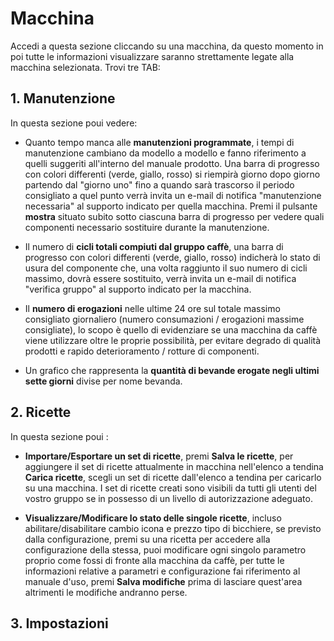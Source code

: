# Macchina

Accedi a questa sezione cliccando su una macchina, da questo momento in poi tutte le informazioni visualizzare saranno strettamente legate alla macchina selezionata.
Trovi tre TAB:

## 1. Manutenzione
  
In questa sezione poui vedere:
     
- Quanto tempo manca alle **manutenzioni programmate**, i tempi di manutenzione cambiano da modello a modello e fanno riferimento a quelli suggeriti all'interno del manuale prodotto.
Una barra di progresso con colori differenti (verde, giallo, rosso) si riempirà giorno dopo giorno partendo dal "giorno uno" fino a quando sarà trascorso il periodo consigliato a quel punto verrà invita un e-mail di notifica "manutenzione necessaria" al supporto indicato per quella macchina.
Premi il pulsante **mostra** situato subito sotto ciascuna barra di progresso per vedere quali componenti necessario sostituire durante la manutenzione.
       
- Il numero di **cicli totali compiuti dal gruppo caffè**, una barra di progresso con colori differenti (verde, giallo, rosso) indicherà lo stato di usura del componente che, una volta raggiunto il suo numero di cicli massimo, dovrà essere sostituito, verrà invita un e-mail di notifica "verifica gruppo" al supporto indicato per la macchina.

- Il **numero di erogazioni** nelle ultime 24 ore sul totale massimo consigliato giornaliero (numero consumazioni / erogazioni massime consigliate), lo scopo è quello di evidenziare se una macchina da caffè viene utilizzare oltre le proprie possibilità, per evitare degrado di qualità prodotti e rapido deterioramento / rotture di componenti.
     
- Un grafico che rappresenta la **quantità di bevande erogate negli ultimi sette giorni** divise per nome bevanda.
     
 ## 2. Ricette
 
 In questa sezione poui :
 
 - **Importare/Esportare un set di ricette**, premi **Salva le ricette**, per aggiungere il set di ricette attualmente in macchina nell'elenco a tendina **Carica ricette**, scegli un set di ricette dall'elenco a tendina per caricarlo su una macchina.
I set di ricette creati sono visibili da tutti gli utenti del vostro gruppo se in possesso di un livello di autorizzazione adeguato.

- **Visualizzare/Modificare lo stato delle singole ricette**, incluso abilitare/disabilitare cambio icona e prezzo tipo di bicchiere, se previsto dalla configurazione, premi su una ricetta per accedere alla configurazione della stessa, puoi modificare ogni singolo parametro proprio come fossi di fronte alla macchina da caffè, per tutte le informazioni relative a parametri e configurazione fai riferimento al manuale d'uso, premi **Salva modifiche** prima di lasciare quest'area altrimenti le modifiche andranno perse.   
 
 ## 3. Impostazioni








